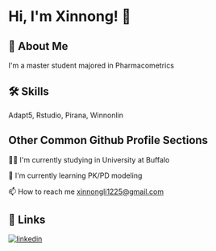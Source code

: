 
# Hi, I'm Xinnong! 👋


## 🚀 About Me
I'm a master student majored in Pharmacometrics


## 🛠 Skills
Adapt5, Rstudio, Pirana, Winnonlin

## Other Common Github Profile Sections
👩‍💻 I'm currently studying in University at Buffalo

🧠 I'm currently learning PK/PD modeling

📫 How to reach me xinnongli1225@gmail.com


## 🔗 Links
[![linkedin](https://img.shields.io/badge/linkedin-0A66C2?style=for-the-badge&logo=linkedin&logoColor=white)](https://www.linkedin.com/in/xinnong-li-885a981a5/)


